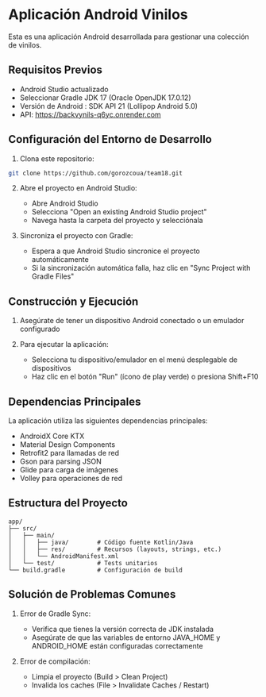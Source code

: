 # Aplicación Android Vinilos

Esta es una aplicación Android desarrollada para gestionar una colección de vinilos.

## Requisitos Previos
-   Android Studio actualizado
-   Seleccionar Gradle JDK 17 (Oracle OpenJDK 17.0.12)
-   Versión de Android : SDK API 21 (Lollipop Android 5.0)
-   API: https://backvynils-q6yc.onrender.com 

## Configuración del Entorno de Desarrollo

1. Clona este repositorio:
```bash
git clone https://github.com/gorozcoua/team18.git
```

2. Abre el proyecto en Android Studio:
   - Abre Android Studio
   - Selecciona "Open an existing Android Studio project"
   - Navega hasta la carpeta del proyecto y selecciónala

3. Sincroniza el proyecto con Gradle:
   - Espera a que Android Studio sincronice el proyecto automáticamente
   - Si la sincronización automática falla, haz clic en "Sync Project with Gradle Files"

## Construcción y Ejecución

1. Asegúrate de tener un dispositivo Android conectado o un emulador configurado

2. Para ejecutar la aplicación:
   - Selecciona tu dispositivo/emulador en el menú desplegable de dispositivos
   - Haz clic en el botón "Run" (ícono de play verde) o presiona Shift+F10

## Dependencias Principales

La aplicación utiliza las siguientes dependencias principales:
- AndroidX Core KTX
- Material Design Components
- Retrofit2 para llamadas de red
- Gson para parsing JSON
- Glide para carga de imágenes
- Volley para operaciones de red

## Estructura del Proyecto

```
app/
├── src/
│   ├── main/
│   │   ├── java/        # Código fuente Kotlin/Java
│   │   ├── res/         # Recursos (layouts, strings, etc.)
│   │   └── AndroidManifest.xml
│   └── test/            # Tests unitarios
└── build.gradle         # Configuración de build
```

## Solución de Problemas Comunes

1. Error de Gradle Sync:
   - Verifica que tienes la versión correcta de JDK instalada
   - Asegúrate de que las variables de entorno JAVA_HOME y ANDROID_HOME están configuradas correctamente

2. Error de compilación:
   - Limpia el proyecto (Build > Clean Project)
   - Invalida los caches (File > Invalidate Caches / Restart)


